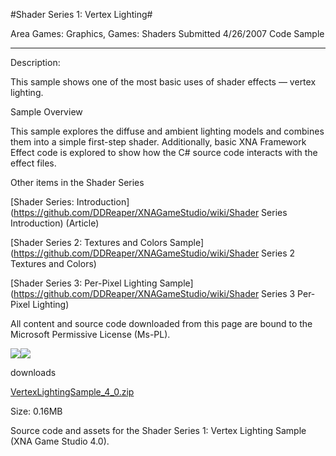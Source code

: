 #Shader Series 1: Vertex Lighting#

Area
Games: Graphics, Games: Shaders
Submitted
4/26/2007
Code Sample

---

Description:

This sample shows one of the most basic uses of shader effects — vertex lighting.

Sample Overview

This sample explores the diffuse and ambient lighting models and combines them into a simple first-step shader. Additionally, basic XNA Framework Effect code is explored to show how the C# source code interacts with the effect files.

Other items in the Shader Series

[Shader Series: Introduction](https://github.com/DDReaper/XNAGameStudio/wiki/Shader Series Introduction) (Article)

[Shader Series 2: Textures and Colors Sample](https://github.com/DDReaper/XNAGameStudio/wiki/Shader Series 2 Textures and Colors)

[Shader Series 3: Per-Pixel Lighting Sample](https://github.com/DDReaper/XNAGameStudio/wiki/Shader Series 3 Per-Pixel Lighting)



All content and source code downloaded from this page are bound to the Microsoft Permissive License (Ms-PL).

![](https://github.com/DDReaper/XNAGameStudio/blob/master/Images/XNA_Shader1_VertexLighting_01_small.jpg)![](https://github.com/DDReaper/XNAGameStudio/blob/master/Images/XNA_Shader1_VertexLighting_02_small.jpg)
	
downloads

[VertexLightingSample_4_0.zip](https://github.com/DDReaper/XNAGameStudio/blob/master/Samples/VertexLightingSample_4_0.zip?raw=true)

Size: 0.16MB

Source code and assets for the Shader Series 1: Vertex Lighting Sample (XNA Game Studio 4.0). 